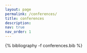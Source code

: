 ```yaml
---
layout: page
permalink: /conferences/
title: conferences
description: 
nav: true
nav_order: 1
---
```

<!-- _pages/publications.md -->
<div class="publications">

{% bibliography -f conferences.bib %}

</div>

